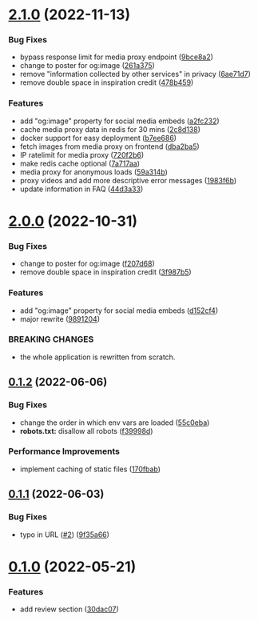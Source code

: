 # [2.1.0](https://github.com/zyachel/libremdb/compare/v2.0.0...v2.1.0) (2022-11-13)


### Bug Fixes

* bypass response limit for media proxy endpoint ([9bce8a2](https://github.com/zyachel/libremdb/commit/9bce8a2dd50736ee969da783c3b29bfb9fa215f4))
* change to poster for og:image ([261a375](https://github.com/zyachel/libremdb/commit/261a37576b65474ef8867baa622f28a75906f1f2))
* remove "information collected by other services" in privacy ([6ae71d7](https://github.com/zyachel/libremdb/commit/6ae71d7907f3634773d973c7840b4bfb6aa7ea4d))
* remove double space in inspiration credit ([478b459](https://github.com/zyachel/libremdb/commit/478b45977d672e111d0a645f4e429087d869e65e))


### Features

* add "og:image" property for social media embeds ([a2fc232](https://github.com/zyachel/libremdb/commit/a2fc2322a3e668241473d402442435b4df837df8))
* cache media proxy data in redis for 30 mins ([2c8d138](https://github.com/zyachel/libremdb/commit/2c8d138cbd7a9d040d23bbc2d209133d0e15b41b))
* docker support for easy deployment ([b7ee686](https://github.com/zyachel/libremdb/commit/b7ee6863e5536ceb48538fde9a2fc56e2f1535bb))
* fetch images from media proxy on frontend ([dba2ba5](https://github.com/zyachel/libremdb/commit/dba2ba5aa4c04b0cb177ce058257a3a5338e7a21))
* IP ratelimit for media proxy ([720f2b6](https://github.com/zyachel/libremdb/commit/720f2b6acb39fa7f6d1149f79e46c2dbc591af7a))
* make redis cache optional ([7a717aa](https://github.com/zyachel/libremdb/commit/7a717aa212ee1284f1ec377873e232d2717c11c0))
* media proxy for anonymous loads ([59a314b](https://github.com/zyachel/libremdb/commit/59a314b2bd632faa2ceac7e430be381b23547e89))
* proxy videos and add more descriptive error messages ([1983f6b](https://github.com/zyachel/libremdb/commit/1983f6b1fb0380642c6488a0347a7073eea20338))
* update information in FAQ ([44d3a33](https://github.com/zyachel/libremdb/commit/44d3a33fb3366adafd8a629a4b11211bf7479dc8))



# [2.0.0](https://github.com/zyachel/libremdb/compare/v0.1.2...v2.0.0) (2022-10-31)


### Bug Fixes

* change to poster for og:image ([f207d68](https://github.com/zyachel/libremdb/commit/f207d688e2dc0d6c12a0b6e8f6ddc7b0eadf5e0b))
* remove double space in inspiration credit ([3f987b5](https://github.com/zyachel/libremdb/commit/3f987b59dcadbb5f931dda4d510b4c13a4ed5cd0))


### Features

* add "og:image" property for social media embeds ([d152cf4](https://github.com/zyachel/libremdb/commit/d152cf4b6210b3dd5eb33274d05695bd5593cd06))
* major rewrite ([9891204](https://github.com/zyachel/libremdb/commit/9891204f5a11eb24ad7c924f50f0e069589b82ff))


### BREAKING CHANGES

* the whole application is rewritten from scratch.



## [0.1.2](https://github.com/zyachel/libremdb/compare/v0.1.1...v0.1.2) (2022-06-06)


### Bug Fixes

* change the order in which env vars are loaded ([55c0eba](https://github.com/zyachel/libremdb/commit/55c0eba6e47c85654242173796e76205328f5f31))
* **robots.txt:** disallow all robots ([f39998d](https://github.com/zyachel/libremdb/commit/f39998d57bd2531fd1bd8b21e32ca563baf7565c))


### Performance Improvements

* implement caching of static files ([170fbab](https://github.com/zyachel/libremdb/commit/170fbabe5ef4b8cec63ca8831a4ae2a79798a6b0))



## [0.1.1](https://github.com/zyachel/libremdb/compare/v0.1.0...v0.1.1) (2022-06-03)


### Bug Fixes

* typo in URL ([#2](https://github.com/zyachel/libremdb/issues/2)) ([9f35a66](https://github.com/zyachel/libremdb/commit/9f35a668b508d79353da5db70014d99094788d5a))



# [0.1.0](https://github.com/zyachel/libremdb/compare/30dac07ba33dbe4331a5c9fa6cd2c332100868df...v0.1.0) (2022-05-21)


### Features

* add review section ([30dac07](https://github.com/zyachel/libremdb/commit/30dac07ba33dbe4331a5c9fa6cd2c332100868df))



